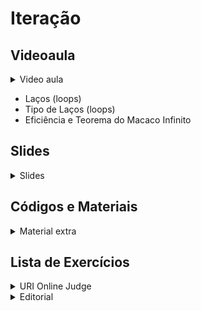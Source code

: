 Iteração
====================================

## Videoaula

<details>
    <summary>Video aula</summary>

<iframe width="560" height="315" src="https://www.youtube.com/embed/ICW2bUyEqaI" title="YouTube video player" frameborder="0" allow="accelerometer; autoplay; clipboard-write; encrypted-media; gyroscope; picture-in-picture" allowfullscreen></iframe>

</details>

- Laços (loops)
- Tipo de Laços (loops)
- Eficiência e Teorema do Macaco Infinito 

## Slides

<details>
    <summary>Slides</summary>

<iframe src="https://docs.google.com/presentation/d/e/2PACX-1vTsSgDRnVS_576JcrNwASzD74rwFlcwwJcF3P0rbtCwRtMMZhc4QBWaTO5CqCh0tUmOwHJjOjAQ_I2S/embed?start=false&loop=false&delayms=3000" frameborder="0" width="600" height="400" allowfullscreen="true" mozallowfullscreen="true" webkitallowfullscreen="true"></iframe>

</details>

## Códigos e Materiais

<details>
    <summary>Material extra</summary>

<div markdown=1>

- [Documentação do C++ ](https://devdocs.io/cpp-algorithm/)
</div>
</details>

## Lista de Exercícios

<details>
    <summary>URI Online Judge</summary>

<div markdown=1>

- Lista de Exercícios 03
  - Acessem o [URI Online Judge](https://www.urionlinejudge.com.br/judge/en/login) e entrem na disciplina GE Iniciante.
  - ID da disciplina: 7550
  - Chave: XMGN22y
- Exercícios Extras 
    - [[URI 1118] Várias Notas Com Validação](https://www.urionlinejudge.com.br/judge/pt/problems/view/1118)
    - [[URI 1131] Grenais](https://www.urionlinejudge.com.br/judge/pt/problems/view/1131)
    - [[URI 1157] Divisores I](https://www.urionlinejudge.com.br/judge/pt/problems/view/1157)
    - [[URI 1164] Número Perfeito](https://www.urionlinejudge.com.br/judge/pt/problems/view/1164)
    - [[URI 1165] Número Primo](https://www.urionlinejudge.com.br/judge/pt/problems/view/1165)
- Desafios
    - Escreva um programa que mostre os números de 0 a 100 e coloque Fizz nos números múltiplos de 3 e Buzz nos múltiplos de 5, caso ambos ocorram mostre FizzBuzz.
    - [[URI 1160] Crescimento Populacional](https://www.urionlinejudge.com.br/judge/pt/problems/view/1160)

</div>
</details>

<details>
    <summary>Editorial</summary>

<div markdown=1>

- [Editorial Semana 06 - Iteração](editorial/README.md)
    
</div>
</details>

